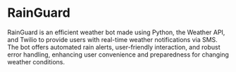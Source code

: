 # RainGuard
RainGuard is an efficient weather bot made using Python, the Weather API, and Twilio to provide users with real-time weather notifications via SMS. The bot offers automated rain alerts, user-friendly interaction, and robust error handling, enhancing user convenience and preparedness for changing weather conditions.
